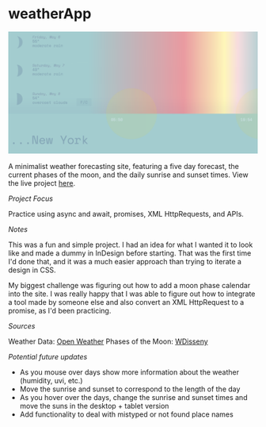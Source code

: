 # weatherApp

<img src="https://github.com/xewar/weatherApp/blob/623bbc1633a844fbcaa61767a4629da7046055f0/src/projectThumbnail.png" width="600">

A minimalist weather forecasting site, featuring a five day forecast, the current phases of the moon, and the daily sunrise and sunset times. View the live project [here](https://xewar.github.io/weatherApp).

_Project Focus_

Practice using async and await, promises, XML HttpRequests, and APIs.

_Notes_

This was a fun and simple project. I had an idea for what I wanted it to look like and made a dummy in InDesign before starting. That was the first time I'd done that, and it was a much easier approach than trying to iterate a design in CSS.

My biggest challenge was figuring out how to add a moon phase calendar into the site. I was really happy that I was able to figure out how to integrate a tool made by someone else and also convert an XML HttpRequest to a promise, as I'd been practicing.

_Sources_

Weather Data: [Open Weather](https://openweathermap.org/)
Phases of the Moon: [WDisseny](http://www.wdisseny.com/)

_Potential future updates_

- As you mouse over days show more information about the weather (humidity, uvi, etc.)
- Move the sunrise and sunset to correspond to the length of the day
- As you hover over the days, change the sunrise and sunset times and move the suns in the desktop + tablet version
- Add functionality to deal with mistyped or not found place names
